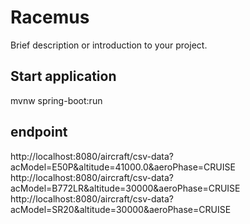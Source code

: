 # Racemus
Brief description or introduction to your project.


## Start application
mvnw spring-boot:run

## endpoint

http://localhost:8080/aircraft/csv-data?acModel=E50P&altitude=41000.0&aeroPhase=CRUISE
http://localhost:8080/aircraft/csv-data?acModel=B772LR&altitude=30000&aeroPhase=CRUISE
http://localhost:8080/aircraft/csv-data?acModel=SR20&altitude=30000&aeroPhase=CRUISE

